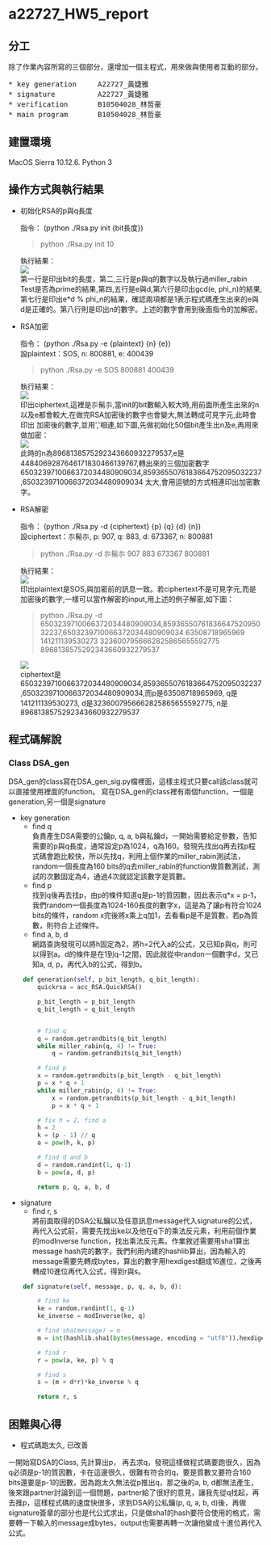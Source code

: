 # a22727_HW5_report 
## 分工
除了作業內容所寫的三個部分，還增加一個主程式，用來做與使用者互動的部分。  
<pre>
* key generation     A22727_黃婕雅
* signature          A22727_黃婕雅  
* verification       B10504028_林哲豪  
* main program       B10504028_林哲豪 
</pre>  

## 建置環境  
MacOS Sierra 10.12.6. Python 3  

## 操作方式與執行結果
* 初始化RSA的p與q長度  

  指令： (python ./Rsa.py init {bit長度})
  > python ./Rsa.py init 10  
  
  執行結果：  
  ![](https://i.imgur.com/8Nq2F8S.png)  
  第一行是印出bit的長度，第二,三行是p與q的數字以及執行過miller_rabin Test是否為prime的結果,第四,五行是e與d,第六行是印出gcd(e, phi_n)的結果,
  第七行是印出e*d % phi_n的結果，確認兩項都是1表示程式碼產生出來的e與d是正確的。第八行則是印出n的數字。上述的數字會用到後面指令的加解密。  
  
* RSA加密  

  指令： (python ./Rsa.py -e {plaintext} {n} {e})  
         設plaintext：SOS, n: 800881, e: 400439  
  > python ./Rsa.py -e SOS 800881 400439    
  
  執行結果：  
  ![](https://i.imgur.com/vdz7dwh.png)  
  印出ciphertext,這裡是㝳髵㝳,當init的bit數輸入較大時,用前面所產生出來的n以及e都會較大,在做完RSA加密後的數字也會變大,無法轉成可見字元,此時會印出
  加密後的數字,並用','相連,如下圖,先做初始化50個bit產生出n及e,再用來做加密：  
  ![](https://i.imgur.com/1OJTtI6.png)  
  此時的n為8968138575292343660932279537,e是4484069287646171830466139767,轉出來的三個加密數字6503239710066372034480909034,8593655076183664752095032237,6503239710066372034480909034
  太大,會用逗號的方式相連印出加密數字。  
  
* RSA解密  

  指令： (python ./Rsa.py -d {ciphertext} {p} {q} {d} {n})  
  設ciphertext：㝳髵㝳, p: 907, q: 883, d: 673367, n: 800881  
  > python ./Rsa.py -d 㝳髵㝳 907 883 673367 800881  
  
  執行結果：  
  ![](https://i.imgur.com/jerXjDI.png)  
  印出plaintext是SOS,與加密前的訊息一致。若ciphertext不是可見字元,而是加密後的數字,一樣可以當作解密的input,用上述的例子解密,如下圖： 
  
  > python ./Rsa.py -d 6503239710066372034480909034,8593655076183664752095032237,6503239710066372034480909034 63508718965969 141211139530273 3236007956662825865655592775 8968138575292343660932279537
  
  ![](https://i.imgur.com/RkrAb5v.png)   
  ciphertext是6503239710066372034480909034,8593655076183664752095032237,6503239710066372034480909034,而p是63508718965969, q是141211139530273, d是3236007956662825865655592775, n是8968138575292343660932279537
  
## 程式碼解說  

### Class DSA_gen    

DSA_gen的class寫在DSA_gen_sig.py檔裡面，這樣主程式只要call該class就可以直接使用裡面的function。 寫在DSA_gen的class裡有兩個function，一個是generation,另一個是signature

* key generation  
	* find q  
負責產生DSA需要的公鑰p, q, a, b與私鑰d，一開始需要給定參數，告知需要的p與q長度，通常設定p為1024，q為160。發現先找出q再去找p程式碼會跑比較快，所以先找q，利用上個作業的miller_rabin測試法，random一個長度為160 bits的q去miller_rabin的function做質數測試，測試的次數固定為4，通過4次就認定該數字是質數。  
	* find p   
	找到q後再去找p，由p的條件知道q是p-1的質因數，因此表示q*x = p-1，我們random一個長度為1024-160長度的數字x，這是為了讓p有符合1024 bits的條件，random x完後將x乘上q加1，去看看p是不是質數，若p為質數，則符合上述條件。  
    * find a, b, d  
	網路查詢發現可以將h固定為2，將h=2代入a的公式，又已知p與q，則可以得到a。d的條件是在1到q-1之間，因此就從中randon一個數字d，又已知a, d, p，再代入b的公式，得到b。

```python
    def generation(self, p_bit_length, q_bit_length):
        quickrsa = acc_RSA.QuickRSA()

        p_bit_length = p_bit_length
        q_bit_length = q_bit_length


        # find q
        q = random.getrandbits(q_bit_length)
        while miller_rabin(q, 4) != True:
            q = random.getrandbits(q_bit_length)

        # find p
        x = random.getrandbits(p_bit_length - q_bit_length)
        p = x * q + 1
        while miller_rabin(p, 4) != True:
            x = random.getrandbits(p_bit_length - q_bit_length)
            p = x * q + 1

        # fix h = 2, find a
        h = 2
        k = (p - 1) // q
        a = pow(h, k, p) 

        # find d and b
        d = random.randint(1, q-1)
        b = pow(a, d, p)

        return p, q, a, b, d
```  

* signature        
	* find r, s   
將前面取得的DSA公私鑰以及任意訊息message代入signature的公式，再代入公式前，需要先找出ke以及他在q下的乘法反元素，利用前個作業的modInverse function，找出乘法反元素。作業敘述需要用sha1算出message hash完的數字，我們利用內建的hashlib算出，因為輸入的message需要先轉成bytes，算出的數字用hexdigest翻成16進位，之後再轉成10進位再代入公式，得到r與s。

```python
    def signature(self, message, p, q, a, b, d):

        # find ke
        ke = random.randint(1, q-1)
        ke_inverse = modInverse(ke, q)

        # find sha(message) = m
        m = int(hashlib.sha1(bytes(message, encoding = "utf8")).hexdigest(), 16)

        # find r
        r = pow(a, ke, p) % q

        # find s
        s = (m + d*r)*ke_inverse % q

        return r, s
```

## 困難與心得  
  * 程式碼跑太久, 已改善  
  
  一開始寫DSA的Class, 先計算出p， 再去求q，發現這樣做程式碼要跑很久，因為q必須是p-1的質因數，卡在這邊很久，很難有符合的q，要是質數又要符合160 bits還要是p-1的因數，因為跑太久無法從p推出q，那之後的a, b, d都無法產生，後來跟partner討論到這一個問題，partner給了很好的意見，讓我先從q找起，再去推p，這樣程式碼的速度快很多，求到DSA的公私鑰(p, q, a, b, d)後，再做signature簽章的部分也是代公式求出，只是做sha1的hash要符合使用的格式，需要轉一下輸入的message成bytes，output也需要再轉一次讓他變成十進位再代入公式。
 

